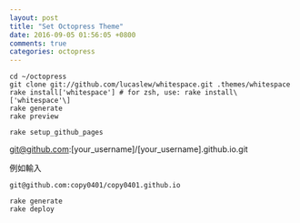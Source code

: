 ```yaml
---
layout: post
title: "Set Octopress Theme"
date: 2016-09-05 01:56:05 +0800
comments: true
categories: octopress
---
```


```
cd ~/octopress
git clone git://github.com/lucaslew/whitespace.git .themes/whitespace
rake install['whitespace'] # for zsh, use: rake install\['whitespace'\]
rake generate
rake preview
```

```
rake setup_github_pages
```

git@github.com:[your_username]/[your_username].github.io.git

例如輸入 

```
git@github.com:copy0401/copy0401.github.io
```

```
rake generate
rake deploy
```


